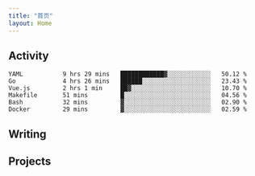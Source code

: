 ```yaml
---
title: "首页"
layout: Home
---
```


## Activity
<!--START_SECTION:waka-->

```text
YAML           9 hrs 29 mins   ████████████▓░░░░░░░░░░░░   50.12 %
Go             4 hrs 26 mins   ██████░░░░░░░░░░░░░░░░░░░   23.43 %
Vue.js         2 hrs 1 min     ██▓░░░░░░░░░░░░░░░░░░░░░░   10.70 %
Makefile       51 mins         █░░░░░░░░░░░░░░░░░░░░░░░░   04.56 %
Bash           32 mins         ▓░░░░░░░░░░░░░░░░░░░░░░░░   02.90 %
Docker         29 mins         ▓░░░░░░░░░░░░░░░░░░░░░░░░   02.59 %
```

<!--END_SECTION:waka-->

## Writing
<PindedPosts />

## Projects
<Projects />
